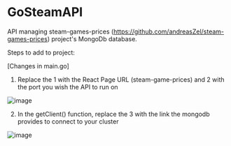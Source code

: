# GoSteamAPI

API managing steam-games-prices (https://github.com/andreasZel/steam-games-prices) project's 
MongoDb database.

Steps to add to project:

[Changes in main.go]

1. Replace the 1 with the React Page URL (steam-game-prices) and 2 with the port you wish the API to run on
   
![image](https://i.imgur.com/ZEfKpif.png)

2. In the getClient() function, replace the 3 with the link the mongodb provides to connect to your cluster
   
![image](https://i.imgur.com/VFE8VDW.png)
